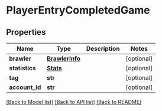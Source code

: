 # PlayerEntryCompletedGame

## Properties
Name | Type | Description | Notes
------------ | ------------- | ------------- | -------------
**brawler** | [**BrawlerInfo**](BrawlerInfo.md) |  | [optional] 
**statistics** | [**Stats**](Stats.md) |  | [optional] 
**tag** | **str** |  | [optional] 
**account_id** | **str** |  | [optional] 

[[Back to Model list]](../README.md#documentation-for-models) [[Back to API list]](../README.md#documentation-for-api-endpoints) [[Back to README]](../README.md)


